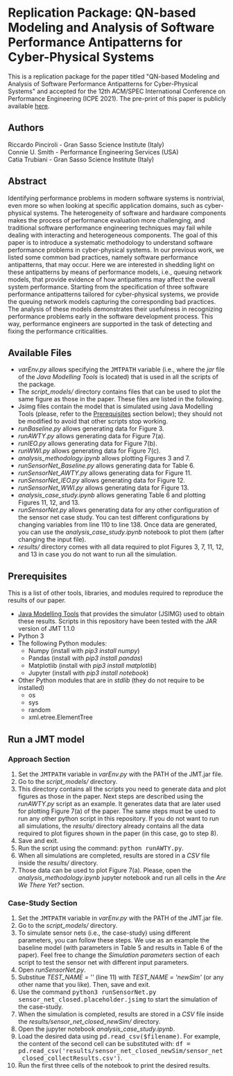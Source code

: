 # Replication Package: QN-based Modeling and Analysis of Software Performance Antipatterns for Cyber-Physical Systems



This is a replication package for the paper titled "QN-based Modeling and Analysis of Software Performance Antipatterns for Cyber-Physical Systems" and accepted for the 12th ACM/SPEC International Conference on Performance Engineering (ICPE 2021). The pre-print of this paper is publicly available [here](https://cs.gssi.it/catia.trubiani/download/ICPE-2021-perf-antipatt-CPS-preprint.pdf).

## Authors
Riccardo Pinciroli - Gran Sasso Science Institute (Italy)<br/>
Connie U. Smith - Performance Engineering Services (USA)<br/>
Catia Trubiani - Gran Sasso Science Institute (Italy)

## Abstract
Identifying performance problems in modern software systems is nontrivial, even more so when looking at specific application domains, such as cyber-physical systems. The heterogeneity of software and hardware components makes the process of performance evaluation more challenging, and traditional software performance engineering techniques may fail while dealing with interacting and heterogeneous components.
The goal of this paper is to introduce a systematic methodology to understand software performance problems in cyber-physical systems. In our previous work, we listed some common bad practices, namely software performance antipatterns, that may occur. Here we are interested in shedding light on these antipatterns by means of performance models, i.e., queuing network models, that provide evidence of how antipatterns may affect the overall system performance.
Starting from the specification of three software performance antipatterns tailored for cyber-physical systems, we provide the queuing network models capturing the corresponding bad practices. The analysis of these models demonstrates their usefulness in recognizing performance problems early in the software development process. This way, performance engineers are supported in the task of detecting and fixing the performance criticalities.

## Available Files
- *varEnv.py* allows specifying the <tt>JMTPATH</tt> variable (i.e., where the *jar* file of the *Java Modelling Tools* is located) that is used in all the scripts of the package.
- The *script_models/* directory contains files that can be used to plot the same figure as those in the paper. These files are listed in the following.
- Jsimg files contain the model that is simulated using Java Modelling Tools (please, refer to the [Prerequisites](#prerequisites) section below); they should not be modified to avoid that other scripts stop working.
- *runBaseline.py* allows generating data for Figure 3.
- *runAWTY.py* allows generating data for Figure 7(a).
- *runIEO.py* allows generating data for Figure 7(b).
- *runWWI.py* allows generating data for Figure 7(c).
- *analysis_methodology.ipynb* allows plotting Figures 3 and 7.
- *runSensorNet_Baseline.py* allows generating data for Table 6.
- *runSensorNet_AWTY.py* allows generating data for Figure 11.
- *runSensorNet_IEO.py* allows generating data for Figure 12.
- *runSensorNet_WWI.py* allows generating data for Figure 13.
- *analysis_case_study.ipynb* allows generating Table 6 and plotting Figures 11, 12, and 13.
- *runSensorNet.py* allows generating data for any other configuration of the sensor net case study. You can test different configurations by changing variables from line 110 to line 138. Once data are generated, you can use the *analysis_case_study.ipynb* notebook to plot them (after changing the input file).
- *results/* directory comes with all data required to plot Figures 3, 7, 11, 12, and 13 in case you do not want to run all the simulation.

## Prerequisites
This is a list of other tools, libraries, and modules required to reproduce the results of our paper.
- [Java Modelling Tools](http://jmt.sourceforge.net/Download.html) that provides the simulator (JSIMG) used to obtain these results. Scripts in this repository have been tested with the JAR version of JMT 1.1.0
- Python 3
- The following Python modules:
  - Numpy (install with *pip3 install numpy*)
  - Pandas (install with *pip3 install pandas*)
  - Matplotlib (install with *pip3 install matplotlib*)
  - Jupyter (install with *pip3 install notebook*)
- Other Python modules that are in *stdlib* (they do not require to be installed)
  - os
  - sys
  - random
  - xml.etree.ElementTree

## Run a JMT model

### Approach Section
1. Set the <tt>JMTPATH</tt> variable in *varEnv.py* with the PATH of the JMT.jar file.
2. Go to the *script_models/* directory.
3. This directory contains all the scripts you need to generate data and plot figures as those in the paper. Next steps are described using the *runAWTY.py* script as an example. It generates data that are later used for plotting Figure 7(a) of the paper. The same steps must be used to run any other python script in this repository. If you do not want to run all simulations, the *results/* directory already contains all the data required to plot figures shown in the paper (in this case, go to step 8).
4. Save and exit.
5. Run the script using the command: <tt>python runAWTY.py</tt>.
6. When all simulations are completed, results are stored in a *CSV* file inside the *results/* directory.
7. Those data can be used to plot Figure 7(a). Please, open the *analysis_methodology.ipynb* jupyter notebook and run all cells in the *Are We There Yet?* section.


### Case-Study Section
1. Set the <tt>JMTPATH</tt> variable in *varEnv.py* with the PATH of the JMT.jar file.
2. Go to the *script_models/* directory.
3. To simulate sensor nets (i.e., the case-study) using different parameters, you can follow these steps. We use as an example the baseline model (with parameters in Table 5 and results in Table 6 of the paper). Feel free to change the *Simulation parameters* section of each script to test the sensor net with different input parameters.
4. Open *runSensorNet.py*.
5. Substitue *TEST_NAME = ''* (line 11) with *TEST_NAME = 'newSim'* (or any other name that you like). Then, save and exit.
6. Use the command <tt>python3 runSensorNet.py sensor_net_closed.placeholder.jsimg</tt> to start the simulation of the case-study.
7. When the simulation is completed, results are stored in a *CSV* file inside the *results/sensor_net_closed_newSim/* directory.
8. Open the jupyter notebook *analysis_case_study.ipynb*.
9. Load the desired data using <tt>pd.read\_csv($filename)</tt>. For example, the content of the second cell can be substituted with: <tt>df = pd.read_csv('results/sensor\_net\_closed\_newSim/sensor\_net\_closed\_collectResults.csv')</tt>.
10. Run the first three cells of the notebook to print the desired results.
